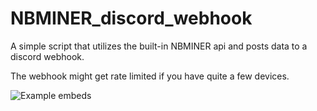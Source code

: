 # NBMINER_discord_webhook
A simple script that utilizes the built-in NBMINER api and posts data to a discord webhook.

The webhook might get rate limited if you have quite a few devices.

![Example embeds](https://media.discordapp.net/attachments/760299890516426764/978073199990423622/unknown.png?width=452&height=723)
